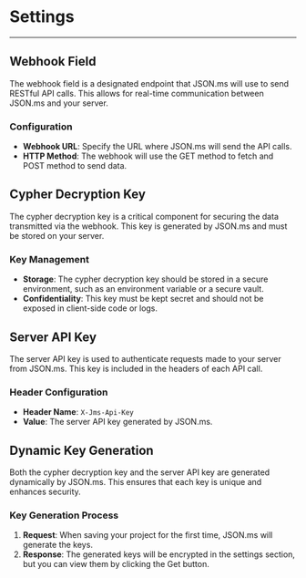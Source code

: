 # Settings

---

## Webhook Field

The webhook field is a designated endpoint that JSON.ms will use to send RESTful API calls. This allows for real-time communication between JSON.ms and your server.

### Configuration

- **Webhook URL**: Specify the URL where JSON.ms will send the API calls.
- **HTTP Method**: The webhook will use the GET method to fetch and POST method to send data.

## Cypher Decryption Key

The cypher decryption key is a critical component for securing the data transmitted via the webhook. This key is generated by JSON.ms and must be stored on your server.

### Key Management

- **Storage**: The cypher decryption key should be stored in a secure environment, such as an environment variable or a secure vault.
- **Confidentiality**: This key must be kept secret and should not be exposed in client-side code or logs.

## Server API Key

The server API key is used to authenticate requests made to your server from JSON.ms. This key is included in the headers of each API call.

### Header Configuration

- **Header Name**: `X-Jms-Api-Key`
- **Value**: The server API key generated by JSON.ms.

## Dynamic Key Generation

Both the cypher decryption key and the server API key are generated dynamically by JSON.ms. This ensures that each key is unique and enhances security.

### Key Generation Process

1. **Request**: When saving your project for the first time, JSON.ms will generate the keys.
2. **Response**: The generated keys will be encrypted in the settings section, but you can view them by clicking the Get button.
